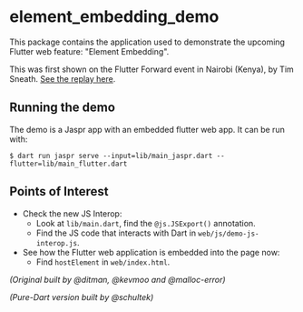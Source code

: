 # element_embedding_demo

This package contains the application used to demonstrate the
upcoming Flutter web feature: "Element Embedding".

This was first shown on the Flutter Forward event in Nairobi (Kenya), by Tim
Sneath. [See the replay here](https://www.youtube.com/watch?v=zKQYGKAe5W8&t=5799s).

## Running the demo

The demo is a Jaspr app with an embedded flutter web app. 
It can be run with:

```terminal
$ dart run jaspr serve --input=lib/main_jaspr.dart --flutter=lib/main_flutter.dart
```

## Points of Interest

* Check the new JS Interop:
  * Look at `lib/main.dart`, find the `@js.JSExport()` annotation.
  * Find the JS code that interacts with Dart in `web/js/demo-js-interop.js`.
* See how the Flutter web application is embedded into the page now:
  * Find `hostElement` in `web/index.html`.

_(Original built by @ditman, @kevmoo and @malloc-error)_

_(Pure-Dart version built by @schultek)_
